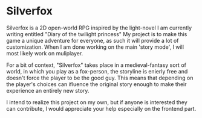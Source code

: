 # Silverfox
Silverfox is a 2D open-world RPG inspired by the light-novel I am currently writing entitled "Diary of the twilight princess"
My project is to make this game a unique adventure for everyone, as such it will provide a lot of customization.
When I am done working on the main 'story mode', I will most likely work on muliplayer.

For a bit of context, "Silverfox" takes place in a medieval-fantasy sort of world, in which you play as a fox-person, the storyline is enierly free and
doesn't force the player to be the good guy.
This means that depending on the player's choices can ifluence the original story enough to make their experience an entirely new story.

I intend to realize this project on my own, but if anyone is interested they can contribute, I would appreciate your help especially on the frontend part.
